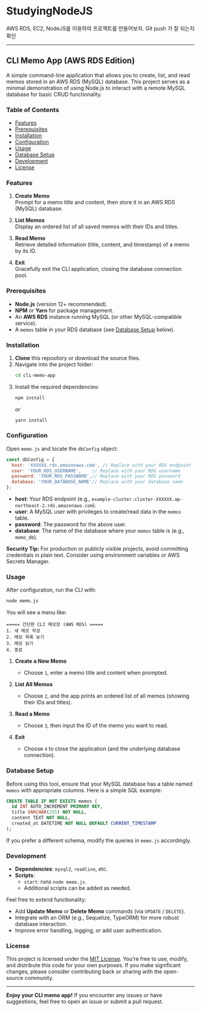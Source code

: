 # StudyingNodeJS
AWS RDS, EC2, NodeJS를 이용하여 프로젝트를 만들어보자.
Git push 가 잘 되는지 확인

---

## CLI Memo App (AWS RDS Edition)

A simple command-line application that allows you to create, list, and read memos stored in an AWS RDS (MySQL) database. This project serves as a minimal demonstration of using Node.js to interact with a remote MySQL database for basic CRUD functionality.

### Table of Contents

- [Features](#features)
- [Prerequisites](#prerequisites)
- [Installation](#installation)
- [Configuration](#configuration)
- [Usage](#usage)
- [Database Setup](#database-setup)
- [Development](#development)
- [License](#license)

### Features

1. **Create Memo**  
   Prompt for a memo title and content, then store it in an AWS RDS (MySQL) database.

2. **List Memos**  
   Display an ordered list of all saved memos with their IDs and titles.

3. **Read Memo**  
   Retrieve detailed information (title, content, and timestamp) of a memo by its ID.

4. **Exit**  
   Gracefully exit the CLI application, closing the database connection pool.

### Prerequisites

- **Node.js** (version 12+ recommended).
- **NPM** or **Yarn** for package management.
- An **AWS RDS** instance running MySQL (or other MySQL-compatible service).
- A `memos` table in your RDS database (see [Database Setup](#database-setup) below).

### Installation

1. **Clone** this repository or download the source files.
2. Navigate into the project folder:
   ```bash
   cd cli-memo-app
   ```
3. Install the required dependencies:
   ```bash
   npm install
   ```
   or
   ```bash
   yarn install
   ```

### Configuration

Open `memo.js` and locate the `dbConfig` object:

```js
const dbConfig = {
  host: 'XXXXXX.rds.amazonaws.com', // Replace with your RDS endpoint
  user: 'YOUR_RDS_USERNAME',    // Replace with your RDS username
  password: 'YOUR_RDS_PASSWORD',// Replace with your RDS password
  database: 'YOUR_DATABASE_NAME'// Replace with your database name
};
```

- **host**: Your RDS endpoint (e.g., `example-cluster.cluster-XXXXXX.ap-northeast-2.rds.amazonaws.com`).
- **user**: A MySQL user with privileges to create/read data in the `memos` table.
- **password**: The password for the above user.
- **database**: The name of the database where your `memos` table is (e.g., `memo_db`).

**Security Tip:** For production or publicly visible projects, avoid committing credentials in plain text. Consider using environment variables or AWS Secrets Manager.

### Usage

After configuration, run the CLI with:

```bash
node memo.js
```

You will see a menu like:

```
===== 간단한 CLI 메모장 (AWS RDS) =====
1. 새 메모 작성
2. 메모 목록 보기
3. 메모 읽기
4. 종료
```

1. **Create a New Memo**  
   - Choose `1`, enter a memo title and content when prompted.

2. **List All Memos**  
   - Choose `2`, and the app prints an ordered list of all memos (showing their IDs and titles).

3. **Read a Memo**  
   - Choose `3`, then input the ID of the memo you want to read.

4. **Exit**  
   - Choose `4` to close the application (and the underlying database connection).

### Database Setup

Before using this tool, ensure that your MySQL database has a table named `memos` with appropriate columns. Here is a simple SQL example:

```sql
CREATE TABLE IF NOT EXISTS memos (
  id INT AUTO_INCREMENT PRIMARY KEY,
  title VARCHAR(255) NOT NULL,
  content TEXT NOT NULL,
  created_at DATETIME NOT NULL DEFAULT CURRENT_TIMESTAMP
);
```

If you prefer a different schema, modify the queries in `memo.js` accordingly.

### Development

- **Dependencies**: `mysql2`, `readline`, etc.
- **Scripts**:  
  - `start`: runs `node memo.js`.
  - Additional scripts can be added as needed.

Feel free to extend functionality:
- Add **Update Memo** or **Delete Memo** commands (via `UPDATE` / `DELETE`).
- Integrate with an ORM (e.g., Sequelize, TypeORM) for more robust database interaction.
- Improve error handling, logging, or add user authentication.

### License

This project is licensed under the [MIT License](LICENSE). You’re free to use, modify, and distribute this code for your own purposes. If you make significant changes, please consider contributing back or sharing with the open-source community.

---

**Enjoy your CLI memo app!** If you encounter any issues or have suggestions, feel free to open an issue or submit a pull request.
